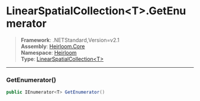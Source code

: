 # LinearSpatialCollection\<T>.GetEnumerator

> **Framework**: .NETStandard,Version=v2.1  
> **Assembly**: [Heirloom.Core][0]  
> **Namespace**: [Heirloom][0]  
> **Type**: [LinearSpatialCollection\<T>][1]  

--------------------------------------------------------------------------------

### GetEnumerator()

```cs
public IEnumerator<T> GetEnumerator()
```

[0]: ../Heirloom.Core.md
[1]: Heirloom.LinearSpatialCollection[T].md
